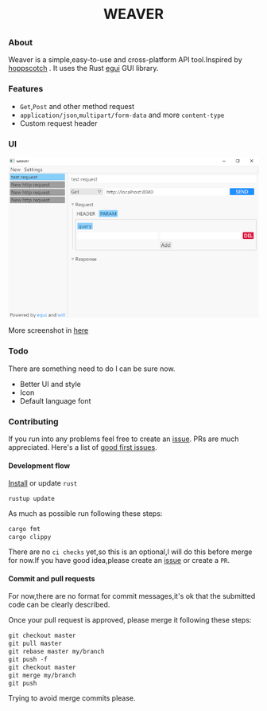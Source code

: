 <h1 align="center" style="margin: 30px 0 30px; font-weight: bold;">WEAVER</h1>

### About
Weaver is a simple,easy-to-use and cross-platform API tool.Inspired by [hoppscotch](https://github.com/hoppscotch/hoppscotch) .
It uses the Rust [egui](https://github.com/emilk/egui/) GUI library.

### Features

- `Get`,`Post` and other method request
- `application/json`,`multipart/form-data` and more `content-type`
- Custom request header

### UI

<div align=center>
    <img src="resources/screenshot.PNG">
</div>

More screenshot in [here](https://github.com/willser/weaver/tree/master/resources/)

### Todo

There are something need to do I can be sure now.

- Better UI and style
- Icon
- Default language font

### Contributing

If you run into any problems feel free to create an [issue](https://github.com/willser/weaver/issues). 
PRs are much appreciated.
Here's a list of [good first issues](https://github.com/willser/weaver/issues?q=is%3Aissue+is%3Aopen+label%3A%22good+first+issue%22).

#### Development flow
[Install](https://www.rust-lang.org/) or update `rust`
```shell
rustup update
```

As much as possible run following these steps:
```shell
cargo fmt
cargo clippy
```
There are no `ci checks` yet,so this is an optional,I will do this before merge for now.If you have good idea,please create an [issue](https://github.com/willser/weaver/issues) 
or create a `PR`.

#### Commit and pull requests
For now,there are no format for commit messages,it's ok that the submitted code can be clearly described.

Once your pull request is approved, please merge it following these steps:
```shell
git checkout master
git pull master
git rebase master my/branch
git push -f
git checkout master
git merge my/branch
git push
```
Trying to avoid merge commits please.
